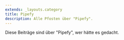 ```yaml
---
extends: _layouts.category
title: Pipefy
description: Alle Pfosten über "Pipefy".
---
```


Diese Beiträge sind über "Pipefy", wer hätte es gedacht.
